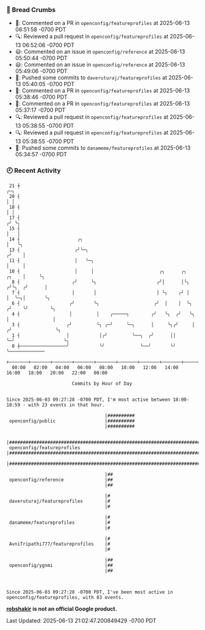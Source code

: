 ### 🍞 Bread Crumbs

 * 💬: Commented on a PR in  `openconfig/featureprofiles` at 2025-06-13 06:51:58 -0700 PDT
 * 🔍: Reviewed a pull request in  `openconfig/featureprofiles` at 2025-06-13 06:52:06 -0700 PDT
 * 😃: Commented on an issue in `openconfig/reference` at 2025-06-13 05:50:44 -0700 PDT
 * 😃: Commented on an issue in `openconfig/reference` at 2025-06-13 05:49:06 -0700 PDT
 * 🚢: Pushed some commits to `daveruturaj/featureprofiles` at 2025-06-13 05:40:05 -0700 PDT
 * 💬: Commented on a PR in  `openconfig/featureprofiles` at 2025-06-13 05:38:46 -0700 PDT
 * 💬: Commented on a PR in  `openconfig/featureprofiles` at 2025-06-13 05:37:17 -0700 PDT
 * 🔍: Reviewed a pull request in  `openconfig/featureprofiles` at 2025-06-13 05:38:55 -0700 PDT
 * 🔍: Reviewed a pull request in  `openconfig/featureprofiles` at 2025-06-13 05:38:55 -0700 PDT
 * 🚢: Pushed some commits to `danameme/featureprofiles` at 2025-06-13 05:34:57 -0700 PDT

### 🕘 Recent Activity
```
 21 ┼                                                                            ╭─╮
 20 ┤                                                                            │ │
 18 ┤                                                                            │ │
 17 ┤                                                                           ╭╯ ╰╮
 15 ┤                                                                           │   │
 14 ┤                     ╭╮                                                    │   ╰╮
 13 ┤                    ╭╯╰─╮                                                 ╭╯    │
 11 ┤                    │   ╰─╮                                               │     │
 10 ┤                    │     │                        ╭╮      ╭╮       ╭╮    │     ╰╮
  8 ┤                   ╭╯     ╰╮                      ╭╯│      │╰╮     ╭╯╰╮  ╭╯      │
  7 ┤                   │       │                      │ ╰╮    ╭╯ │     │  ╰─╮│       ╰╮
  6 ┤                  ╭╯       ╰╮                    ╭╯  │    │  ╰╮   ╭╯    ╰╯        ╰╮
  4 ┤                  │         │    ╭─────╮        ╭╯   ╰╮  ╭╯   ╰╮  │                │
  3 ┤                 ╭╯         ╰╮ ╭─╯     ╰─╮      │     ╰╮╭╯     │ ╭╯                ╰╮
  1 ┤                 │           │╭╯         ╰──╮  ╭╯      ││      ╰─╯                  ╰╮
  0 ┼─────────────────╯           ╰╯             ╰──╯       ╰╯                            ╰─────────────
    +───────+───────+───────+───────+───────+───────+───────+───────+───────+───────+───────+───────+────
  00:00   02:00   04:00   06:00   08:00   10:00   12:00   14:00   16:00   18:00   20:00   22:00   00:00   

						Commits by Hour of Day


Since 2025-06-03 09:27:28 -0700 PDT, I'm most active between 18:00-18:59 - with 23 events in that hour.

```



```
                                    |##########
 openconfig/public                  |##########
                                    |##########

                                    |###################################################################################
 openconfig/featureprofiles         |###################################################################################
                                    |###################################################################################

                                    |##
 openconfig/reference               |##
                                    |##

                                    |#
 daveruturaj/featureprofiles        |#
                                    |#

                                    |#
 danameme/featureprofiles           |#
                                    |#

                                    |#
 AvniTripathi777/featureprofiles    |#
                                    |#

                                    |##
 openconfig/ygnmi                   |##
                                    |##



Since 2025-06-03 09:27:28 -0700 PDT, I've been most active in openconfig/featureprofiles, with 83 events.

```
**[robshakir](mailto:robjs@google.com) is not an official Google product.**  


Last Updated: 2025-06-13 21:02:47.200849429 -0700 PDT
